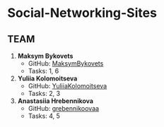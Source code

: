 # Social-Networking-Sites

## TEAM

1. **Maksym Bykovets**
   - GitHub: [MaksymBykovets](https://github.com/MaksymBykovets)
   - Tasks: 1, 6
2. **Yuliia Kolomoitseva**
   - GitHub: [YuliiaKolomoitseva](https://github.com/YuliiaKolomoitseva)
   - Tasks: 2, 3
3. **Anastasiia Hrebennikova**
   - GitHub: [grebennikoovaa](https://github.com/grebennikoovaa)
   - Tasks: 4, 5
